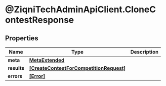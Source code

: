 # @ZiqniTechAdminApiClient.CloneContestResponse

## Properties

Name | Type | Description | Notes
------------ | ------------- | ------------- | -------------
**meta** | [**MetaExtended**](MetaExtended.md) |  | 
**results** | [**[CreateContestForCompetitionRequest]**](CreateContestForCompetitionRequest.md) |  | [optional] 
**errors** | [**[Error]**](Error.md) |  | [optional] 


